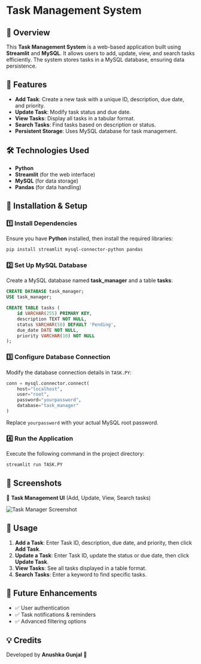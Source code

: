 # Task Management System

## 📌 Overview
This **Task Management System** is a web-based application built using **Streamlit** and **MySQL**. It allows users to add, update, view, and search tasks efficiently. The system stores tasks in a MySQL database, ensuring data persistence.

## 🚀 Features
- **Add Task**: Create a new task with a unique ID, description, due date, and priority.
- **Update Task**: Modify task status and due date.
- **View Tasks**: Display all tasks in a tabular format.
- **Search Tasks**: Find tasks based on description or status.
- **Persistent Storage**: Uses MySQL database for task management.

## 🛠️ Technologies Used
- **Python**
- **Streamlit** (for the web interface)
- **MySQL** (for data storage)
- **Pandas** (for data handling)

## 📂 Installation & Setup

### 1️⃣ Install Dependencies
Ensure you have **Python** installed, then install the required libraries:
```sh
pip install streamlit mysql-connector-python pandas
```

### 2️⃣ Set Up MySQL Database
Create a MySQL database named **task_manager** and a table **tasks**:
```sql
CREATE DATABASE task_manager;
USE task_manager;

CREATE TABLE tasks (
    id VARCHAR(255) PRIMARY KEY,
    description TEXT NOT NULL,
    status VARCHAR(50) DEFAULT 'Pending',
    due_date DATE NOT NULL,
    priority VARCHAR(10) NOT NULL
);
```

### 3️⃣ Configure Database Connection
Modify the database connection details in `TASK.PY`:
```python
conn = mysql.connector.connect(
    host="localhost",
    user="root",
    password="yourpassword",
    database="task_manager"
)
```
Replace `yourpassword` with your actual MySQL root password.

### 4️⃣ Run the Application
Execute the following command in the project directory:
```sh
streamlit run TASK.PY
```

## 📸 Screenshots
🔹 **Task Management UI** (Add, Update, View, Search tasks)

![Task Manager Screenshot](#)

## 📝 Usage
1. **Add a Task**: Enter Task ID, description, due date, and priority, then click **Add Task**.
2. **Update a Task**: Enter Task ID, update the status or due date, then click **Update Task**.
3. **View Tasks**: See all tasks displayed in a table format.
4. **Search Tasks**: Enter a keyword to find specific tasks.

## 🔗 Future Enhancements
- ✅ User authentication
- ✅ Task notifications & reminders
- ✅ Advanced filtering options

## 💡 Credits
Developed by **Anushka Gunjal** 🎉

